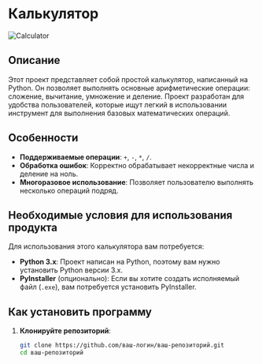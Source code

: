 # Калькулятор

![Calculator](https://img.icons8.com/color/96/000000/calculator.png)

## Описание

Этот проект представляет собой простой калькулятор, написанный на Python. Он позволяет выполнять основные арифметические операции: сложение, вычитание, умножение и деление. Проект разработан для удобства пользователей, которые ищут легкий в использовании инструмент для выполнения базовых математических операций.

## Особенности

- **Поддерживаемые операции**: `+`, `-`, `*`, `/`.
- **Обработка ошибок**: Корректно обрабатывает некорректные числа и деление на ноль.
- **Многоразовое использование**: Позволяет пользователю выполнять несколько операций подряд.

## Необходимые условия для использования продукта

Для использования этого калькулятора вам потребуется:

- **Python 3.x**: Проект написан на Python, поэтому вам нужно установить Python версии 3.x.
- **PyInstaller** (опционально): Если вы хотите создать исполняемый файл (`.exe`), вам потребуется установить PyInstaller.

## Как установить программу

1. **Клонируйте репозиторий**:
   ```bash
   git clone https://github.com/ваш-логин/ваш-репозиторий.git
   cd ваш-репозиторий
